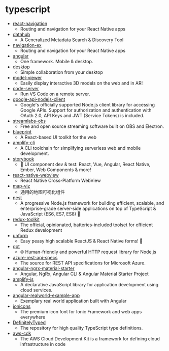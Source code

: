 # typescript
- [react-navigation](https://github.com/react-navigation/react-navigation)
  - Routing and navigation for your React Native apps
- [datahub](https://github.com/linkedin/datahub)
  - A Generalized Metadata Search & Discovery Tool
- [navigation-ex](https://github.com/react-navigation/navigation-ex)
  - Routing and navigation for your React Native apps
- [angular](https://github.com/angular/angular)
  - One framework. Mobile & desktop.
- [desktop](https://github.com/desktop/desktop)
  - Simple collaboration from your desktop
- [model-viewer](https://github.com/google/model-viewer)
  - Easily display interactive 3D models on the web and in AR!
- [code-server](https://github.com/cdr/code-server)
  - Run VS Code on a remote server.
- [google-api-nodejs-client](https://github.com/googleapis/google-api-nodejs-client)
  - Google's officially supported Node.js client library for accessing Google APIs. Support for authorization and authentication with OAuth 2.0, API Keys and JWT (Service Tokens) is included.
- [streamlabs-obs](https://github.com/stream-labs/streamlabs-obs)
  - Free and open source streaming software built on OBS and Electron.
- [blueprint](https://github.com/palantir/blueprint)
  - A React-based UI toolkit for the web
- [amplify-cli](https://github.com/aws-amplify/amplify-cli)
  - A CLI toolchain for simplifying serverless web and mobile development.
- [storybook](https://github.com/storybookjs/storybook)
  - 📓 UI component dev & test: React, Vue, Angular, React Native, Ember, Web Components & more!
- [react-native-webview](https://github.com/react-native-community/react-native-webview)
  - React Native Cross-Platform WebView
- [map-viz](https://github.com/wuhan2020/map-viz)
  - 通用的地图可视化组件
- [nest](https://github.com/nestjs/nest)
  - A progressive Node.js framework for building efficient, scalable, and enterprise-grade server-side applications on top of TypeScript & JavaScript (ES6, ES7, ES8) 🚀
- [redux-toolkit](https://github.com/reduxjs/redux-toolkit)
  - The official, opinionated, batteries-included toolset for efficient Redux development
- [unform](https://github.com/Rocketseat/unform)
  - Easy peasy high scalable ReactJS & React Native forms! 🚀
- [got](https://github.com/sindresorhus/got)
  - 🌐 Human-friendly and powerful HTTP request library for Node.js
- [azure-rest-api-specs](https://github.com/Azure/azure-rest-api-specs)
  - The source for REST API specifications for Microsoft Azure.
- [angular-ngrx-material-starter](https://github.com/tomastrajan/angular-ngrx-material-starter)
  - Angular, NgRx, Angular CLI & Angular Material Starter Project
- [amplify-js](https://github.com/aws-amplify/amplify-js)
  - A declarative JavaScript library for application development using cloud services.
- [angular-realworld-example-app](https://github.com/gothinkster/angular-realworld-example-app)
  - Exemplary real world application built with Angular
- [ionicons](https://github.com/ionic-team/ionicons)
  - The premium icon font for Ionic Framework and web apps everywhere
- [DefinitelyTyped](https://github.com/DefinitelyTyped/DefinitelyTyped)
  - The repository for high quality TypeScript type definitions.
- [aws-cdk](https://github.com/aws/aws-cdk)
  - The AWS Cloud Development Kit is a framework for defining cloud infrastructure in code

